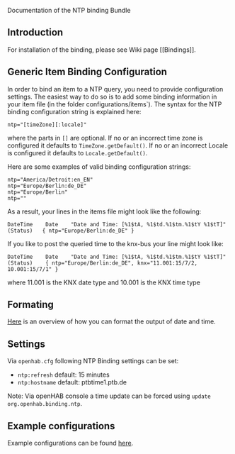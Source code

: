 Documentation of the NTP binding Bundle

## Introduction

For installation of the binding, please see Wiki page [[Bindings]].

## Generic Item Binding Configuration

In order to bind an item to a NTP query, you need to provide configuration settings. The easiest way to do so is to add some binding information in your item file (in the folder configurations/items`). The syntax for the NTP binding configuration string is explained here:

    ntp="[timeZone][:locale]"

where the parts in `[]` are optional. If no or an incorrect time zone is configured it defaults to `TimeZone.getDefault()`. If no or an incorrect Locale is configured it defaults to `Locale.getDefault()`.

Here are some examples of valid binding configuration strings:

    ntp="America/Detroit:en_EN"
    ntp="Europe/Berlin:de_DE"
    ntp="Europe/Berlin"
    ntp=""

As a result, your lines in the items file might look like the following:

    DateTime    Date    "Date and Time: [%1$tA, %1$td.%1$tm.%1$tY %1$tT]"  (Status)   { ntp="Europe/Berlin:de_DE" } 

If you like to post the queried time to the knx-bus your line might look like:

    DateTime    Date    "Date and Time: [%1$tA, %1$td.%1$tm.%1$tY %1$tT]"  (Status)    { ntp="Europe/Berlin:de_DE", knx="11.001:15/7/2, 10.001:15/7/1" } 
where 11.001 is the KNX date type and 10.001 is the KNX time type

## Formating

[Here](http://docs.oracle.com/javase/7/docs/api/java/util/Formatter.html) is an overview of how you can format the output of date and time.

## Settings

Via ```openhab.cfg``` following NTP Binding settings can be set:

 - ```ntp:refresh``` default: 15 minutes
 - ```ntp:hostname``` default: ptbtime1.ptb.de

Note: Via openHAB console a time update can be forced using ```update org.openhab.binding.ntp```.

## Example configurations

Example configurations can be found [here](https://code.google.com/p/openhab-samples/wiki/BindingConfig?ts=1370629305&updated=BindingConfig).